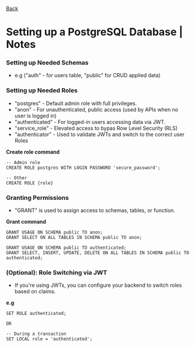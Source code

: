 [Back](../index.md)

# Setting up a PostgreSQL Database | Notes

### **Setting up Needed Schemas**
  - e.g ("auth" - for users table, "public" for CRUD applied data)
   
### **Setting up Needed Roles**
  - "postgres" - Default admin role with full privileges.
  - "anon" - For unauthenticated, public access (used by APIs when no user is logged in)
  - "authenticated" - For logged-in users accessing data via JWT.
  - "service_role" - Elevated access to bypas Row Level Security (RLS)
  - "authenticator" - Used to validate JWTs and switch to the correct user Roles

  **Create role command**
  ```
  -- Admin role
  CREATE ROLE postgres WITH LOGIN PASSWORD 'secure_password';

  -- Other 
  CREATE ROLE {role}
  ```
  
### **Granting Permissions**
  - "GRANT" is used to assign access to schemas, tables, or function.

  **Grant command**
  ```
  GRANT USAGE ON SCHEMA public TO anon;
  GRANT SELECT ON ALL TABLES IN SCHEMA public TO anon;

  GRANT USAGE ON SCHEMA public TO authenticated;
  GRANT SELECT, INSERT, UPDATE, DELETE ON ALL TABLES IN SCHEMA public TO authenticated;
  ```
### **(Optional): Role Switching via JWT**
  - If you're using JWTs, you can configure your backend to switch roles based on claims.
  
  **e.g**
  ```
  SET ROLE authenticated;
  
  OR 
  
  -- During a transaction
  SET LOCAL role = 'authenticated'; 
  ```
  
